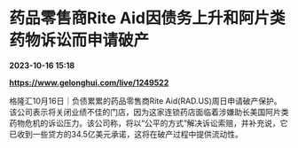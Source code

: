 # 药品零售商Rite Aid因债务上升和阿片类药物诉讼而申请破产

**2023-10-16 15:18**

**https://www.gelonghui.com/live/1249522**

格隆汇10月16日｜负债累累的药品零售商Rite Aid(RAD.US)周日申请破产保护。该公司表示将关闭业绩不佳的门店，因为这家连锁药店面临着涉嫌助长美国阿片类药物危机的诉讼压力。该公司称，将以“公平的方式”解决诉讼索赔，并补充说，它已收到一些贷方的34.5亿美元承诺，这将在破产过程中提供流动性。